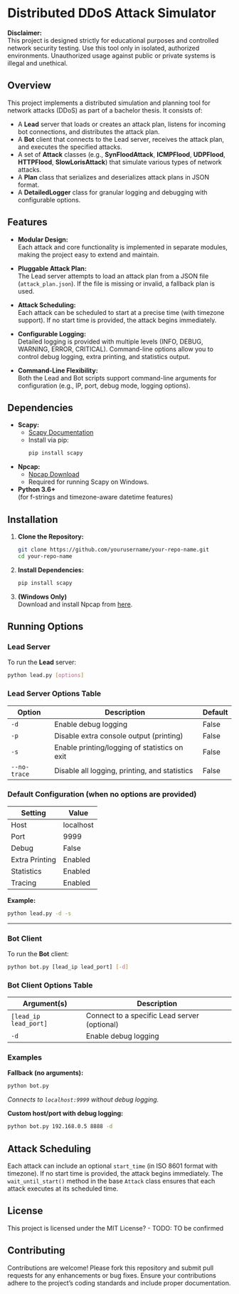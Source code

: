
# Distributed DDoS Attack Simulator

**Disclaimer:**  
This project is designed strictly for educational purposes and controlled network security testing. Use this tool only in isolated, authorized environments. Unauthorized usage against public or private systems is illegal and unethical.

## Overview

This project implements a distributed simulation and planning tool for network attacks (DDoS) as part of a bachelor thesis. It consists of:

- A **Lead** server that loads or creates an attack plan, listens for incoming bot connections, and distributes the attack plan.
- A **Bot** client that connects to the Lead server, receives the attack plan, and executes the specified attacks.
- A set of **Attack** classes (e.g., **SynFloodAttack**, **ICMPFlood**, **UDPFlood**, **HTTPFlood**, **SlowLorisAttack**) that simulate various types of network attacks.
- A **Plan** class that serializes and deserializes attack plans in JSON format.
- A **DetailedLogger** class for granular logging and debugging with configurable options.

## Features

- **Modular Design:**  
  Each attack and core functionality is implemented in separate modules, making the project easy to extend and maintain.

- **Pluggable Attack Plan:**  
  The Lead server attempts to load an attack plan from a JSON file (`attack_plan.json`). If the file is missing or invalid, a fallback plan is used.

- **Attack Scheduling:**  
  Each attack can be scheduled to start at a precise time (with timezone support). If no start time is provided, the attack begins immediately.

- **Configurable Logging:**  
  Detailed logging is provided with multiple levels (INFO, DEBUG, WARNING, ERROR, CRITICAL). Command-line options allow you to control debug logging, extra printing, and statistics output.

- **Command-Line Flexibility:**  
  Both the Lead and Bot scripts support command-line arguments for configuration (e.g., IP, port, debug mode, logging options).

## Dependencies

- **Scapy:**  
  - [Scapy Documentation](https://scapy.readthedocs.io/en/latest/installation.html#installing-scapy-v2-x)  
  - Install via pip:
    ```bash
    pip install scapy
    ```
- **Npcap:**  
  - [Npcap Download](https://nmap.org/npcap/#download)  
  - Required for running Scapy on Windows.
- **Python 3.6+**  
  (for f-strings and timezone-aware datetime features)

## Installation

1. **Clone the Repository:**
    ```bash
    git clone https://github.com/yourusername/your-repo-name.git
    cd your-repo-name
    ```
2. **Install Dependencies:**
    ```bash
    pip install scapy
    ```
3. **(Windows Only)**  
   Download and install Npcap from [here](https://nmap.org/npcap/#download).

## Running Options

### Lead Server

To run the **Lead** server:

```bash
python lead.py [options]
```

### Lead Server Options Table

| Option       | Description                                                  | Default |
|--------------|--------------------------------------------------------------|---------|
| `-d`         | Enable debug logging                                         | False   |
| `-p`         | Disable extra console output (printing)                      | False   |
| `-s`         | Enable printing/logging of statistics on exit                | False   |
| `--no-trace` | Disable all logging, printing, and statistics                | False   |

### Default Configuration (when no options are provided)

| Setting          | Value     |
|------------------|-----------|
| Host             | localhost |
| Port             | 9999      |
| Debug            | False     |
| Extra Printing   | Enabled   |
| Statistics       | Enabled   |
| Tracing          | Enabled   |

**Example:**
```bash
python lead.py -d -s
```

---

### Bot Client

To run the **Bot** client:

```bash
python bot.py [lead_ip lead_port] [-d]
```

### Bot Client Options Table

| Argument(s)               | Description                                   |
|---------------------------|-----------------------------------------------|
| `[lead_ip lead_port]`     | Connect to a specific Lead server (optional)  |
| `-d`                      | Enable debug logging                          |

### Examples

**Fallback (no arguments):**

```bash
python bot.py
```
*Connects to `localhost:9999` without debug logging.*

**Custom host/port with debug logging:**

```bash
python bot.py 192.168.0.5 8888 -d
```


## Attack Scheduling

Each attack can include an optional `start_time` (in ISO 8601 format with timezone). If no start time is provided, the attack begins immediately. The `wait_until_start()` method in the base `Attack` class ensures that each attack executes at its scheduled time.

## License

This project is licensed under the MIT License? - TODO: TO be confirmed

## Contributing

Contributions are welcome! Please fork this repository and submit pull requests for any enhancements or bug fixes. Ensure your contributions adhere to the project’s coding standards and include proper documentation.
